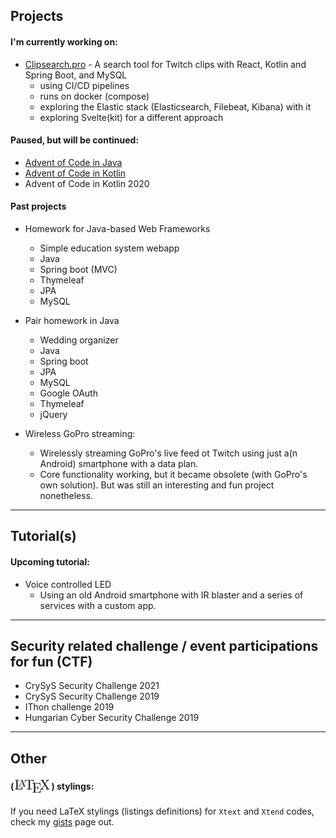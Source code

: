 
## Projects
#### I'm currently working on:
  - [Clipsearch.pro](https://clipsearch.pro?referer=github.io) - A search tool for Twitch clips with React, Kotlin and Spring Boot, and MySQL
    - using CI/CD pipelines
    - runs on docker (compose)
    - exploring the Elastic stack (Elasticsearch, Filebeat, Kibana) with it
    - exploring Svelte(kit) for a different approach
 
#### Paused, but will be continued:
 - [Advent of Code in Java](https://github.com/wildangerm/advent-of-code-2k18)
 - [Advent of Code in Kotlin](https://github.com/wildangerm/advent-of-code-2k18-kt)
 - Advent of Code in Kotlin 2020

 
<!-- #### Planned project(s) (in keywords):
 - Spring-boot webapp, Java, MySQL, Thymeleaf, Google OAuth, minimal Vanilla JS -->
 

#### Past projects
- Homework for Java-based Web Frameworks
   - Simple education system webapp
   - Java
   - Spring boot (MVC)
   - Thymeleaf
   - JPA
   - MySQL

- Pair homework in Java
   - Wedding organizer
   - Java
   - Spring boot
   - JPA
   - MySQL
   - Google OAuth
   - Thymeleaf
   - jQuery

- Wireless GoPro streaming:   
   - Wirelessly streaming GoPro's live feed ot Twitch using just a(n Android) smartphone with a data plan.
   - Core functionality working, but it became obsolete (with GoPro's own solution). But was still an interesting and fun project nonetheless.

 ---
 
## Tutorial(s) 
#### Upcoming tutorial:
 - Voice controlled LED
   - Using an old Android smartphone with IR blaster and a series of services with a custom app.
 

---
## Security related challenge / event participations for fun (CTF)

 - CrySyS Security Challenge 2021
 - CrySyS Security Challenge 2019
 - IThon challenge 2019
 - Hungarian Cyber Security Challenge 2019


---

## Other
#### (<img style="vertical-align:-40%" src="images/1280px-LaTeX_logo.svg.png" alt="drawing" height="25"/>) stylings:
If you need LaTeX stylings (listings definitions) for `Xtext` and `Xtend` codes, check my [gists](https://gist.github.com/wildangerm) page out.
